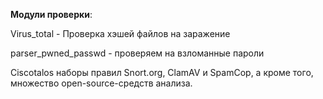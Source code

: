 **Модули проверки**:

Virus_total - Проверка хэшей файлов на заражение

parser_pwned_passwd - проверяем на взломанные пароли

Ciscotalos   наборы правил Snort.org, ClamAV и SpamCop, а кроме того, множество open-source-средств анализа.
